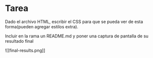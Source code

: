 # Tarea
Dado el archivo HTML, escribir el CSS para que se pueda ver de esta forma(pueden agregar estilos extra).

Incluir en la rama un README.md y poner una captura de pantalla de su resultado final

![[final-results.png]]